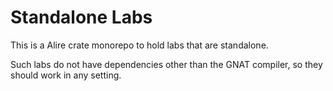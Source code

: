 # Standalone Labs

This is a Alire crate monorepo to hold labs that are standalone.

Such labs do not have dependencies other than the GNAT compiler, so they should work in any setting.
